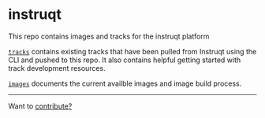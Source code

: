 # instruqt

This repo contains images and tracks for the instruqt platform

[`tracks`](https://github.com/ansible/instruqt/tree/main/tracks) contains existing tracks that have been pulled from Instruqt using the CLI and pushed to this repo. It also contains helpful getting started with track development resources.

[`images`](https://github.com/ansible/instruqt/tree/main/images) documents the current availble images and image build process. 

<hr>

Want to [contribute?](docs/contribute.md)